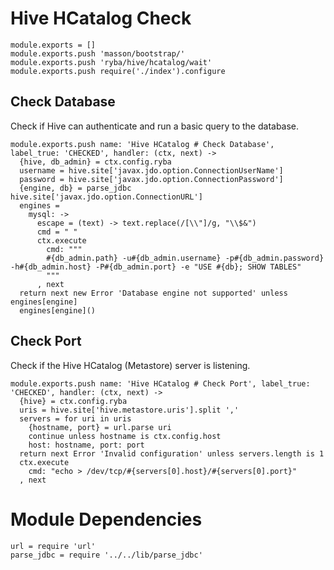 
# Hive HCatalog Check

    module.exports = []
    module.exports.push 'masson/bootstrap/'
    module.exports.push 'ryba/hive/hcatalog/wait'
    module.exports.push require('./index').configure

## Check Database

Check if Hive can authenticate and run a basic query to the database.

    module.exports.push name: 'Hive HCatalog # Check Database', label_true: 'CHECKED', handler: (ctx, next) ->
      {hive, db_admin} = ctx.config.ryba
      username = hive.site['javax.jdo.option.ConnectionUserName']
      password = hive.site['javax.jdo.option.ConnectionPassword']
      {engine, db} = parse_jdbc hive.site['javax.jdo.option.ConnectionURL']
      engines = 
        mysql: ->
          escape = (text) -> text.replace(/[\\"]/g, "\\$&")
          cmd = " "
          ctx.execute
            cmd: """
            #{db_admin.path} -u#{db_admin.username} -p#{db_admin.password} -h#{db_admin.host} -P#{db_admin.port} -e "USE #{db}; SHOW TABLES"
            """
          , next
      return next new Error 'Database engine not supported' unless engines[engine]
      engines[engine]()

## Check Port

Check if the Hive HCatalog (Metastore) server is listening.

    module.exports.push name: 'Hive HCatalog # Check Port', label_true: 'CHECKED', handler: (ctx, next) ->
      {hive} = ctx.config.ryba
      uris = hive.site['hive.metastore.uris'].split ','
      servers = for uri in uris
        {hostname, port} = url.parse uri
        continue unless hostname is ctx.config.host
        host: hostname, port: port
      return next Error 'Invalid configuration' unless servers.length is 1
      ctx.execute
        cmd: "echo > /dev/tcp/#{servers[0].host}/#{servers[0].port}"
      , next

# Module Dependencies

    url = require 'url'
    parse_jdbc = require '../../lib/parse_jdbc'


